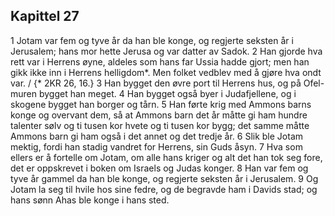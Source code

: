 ## Kapittel 27

1 Jotam var fem og tyve år da han ble konge, og regjerte seksten år i Jerusalem; hans mor hette Jerusa og var datter av Sadok.
2 Han gjorde hva rett var i Herrens øyne, aldeles som hans far Ussia hadde gjort; men han gikk ikke inn i Herrens helligdom*. Men folket vedblev med å gjøre hva ondt var. / {* 2KR 26, 16.}
3 Han bygget den øvre port til Herrens hus, og på Ofel-muren bygget han meget.
4 Han bygget også byer i Judafjellene, og i skogene bygget han borger og tårn.
5 Han førte krig med Ammons barns konge og overvant dem, så at Ammons barn det år måtte gi ham hundre talenter sølv og ti tusen kor hvete og ti tusen kor bygg; det samme måtte Ammons barn gi ham også i det annet og det tredje år.
6 Slik ble Jotam mektig, fordi han stadig vandret for Herrens, sin Guds åsyn.
7 Hva som ellers er å fortelle om Jotam, om alle hans kriger og alt det han tok seg fore, det er oppskrevet i boken om Israels og Judas konger.
8 Han var fem og tyve år gammel da han ble konge, og regjerte seksten år i Jerusalem.
9 Og Jotam la seg til hvile hos sine fedre, og de begravde ham i Davids stad; og hans sønn Ahas ble konge i hans sted.
